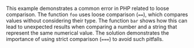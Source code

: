 This example demonstrates a common error in PHP related to loose comparison.  The function `foo` uses loose comparison (`==`), which compares values without considering their type.  The function `bar` shows how this can lead to unexpected results when comparing a number and a string that represent the same numerical value.  The solution demonstrates the importance of using strict comparison (`===`) to avoid such pitfalls.